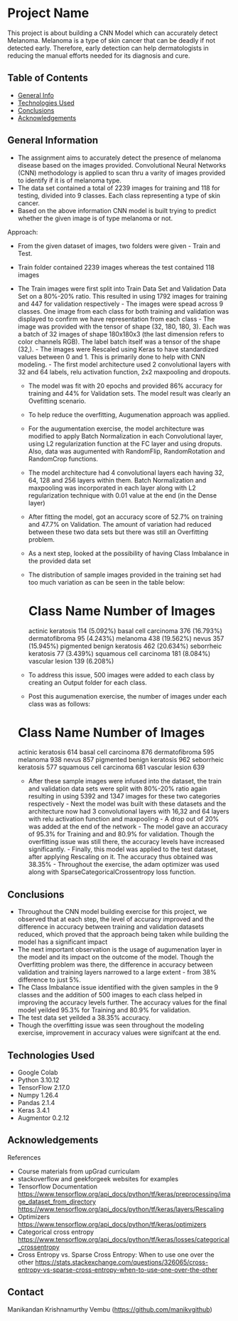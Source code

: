 # Project Name
This project is about building a CNN Model which can accurately detect Melanoma.  Melanoma is a type of skin cancer that can be deadly if not detected early.  Therefore, early detection can help dermatologists in reducing the manual efforts needed for its diagnosis and cure.


## Table of Contents
* [General Info](#general-information)
* [Technologies Used](#technologies-used)
* [Conclusions](#conclusions)
* [Acknowledgements](#acknowledgements)


## General Information
- The assignment aims to accurately detect the presence of melanoma disease based on the images provided.  Convolutional Neural Networks (CNN) methodology is applied to scan thru a varity of images provided to identify if it is of melanoma type.
- The data set contained a total of 2239 images for training and 118 for testing, divided into 9 classes. Each class representing a type of skin cancer. 
- Based on the above information CNN model is built trying to predict whether the given image is of type melanoma or not.

Approach:
   - From the given dataset of images, two folders were given - Train and Test.
   - Train folder contained 2239 images whereas the test contained 118 images
   - The Train images were first split into Train Data Set and Validation Data Set on a 80%-20% ratio.  This resulted in using  1792 images for training and 447 for validation respectively
    - The images were spead across 9 classes. One image from each class for both training and validation was displayed to confirm we have representation from each class
    - The image was provided with the tensor of shape (32, 180, 180, 3).  Each was a batch of 32 images of shape 180x180x3 (the last dimension refers to color channels RGB). The label batch itself was a tensor of the shape (32,).
    - The images were Rescaled using Keras to have standardized values between 0 and 1. This is primarily done to help with CNN modeling.
    - The first model architecture used 2 convolutional layers with 32 and 64 labels, relu activation function, 2x2 maxpooling and dropouts.
      - The model was fit with 20 epochs and provided 86% accuracy for training and 44% for Validation sets.  The model result was clearly an Ovefitting scenario.
      - To help reduce the overfitting, Augumenation approach was applied.  
      - For the augumentation exercise, the model architecture was modified to apply Batch Normalization in each Convolutional layer, using L2 regularization function at the FC layer and using droputs.  Also, data was augumented with  RandomFlip, RandomRotation and RandomCrop functions.
      - The model architecture had 4 convolutional layers each having 32, 64, 128 and 256 layers within them.  Batch Normalization and maxpooling was incorporated in each layer along with L2 regularization technique with 0.01 value at the end (in the Dense layer)
      - After fitting the model, got an accuracy score of 52.7% on training and 47.7% on Validation. The amount of variation had reduced between these two data sets but there was still an Overfitting problem.
      - As a next step, looked at the possibility of having Class Imbalance in the provided data set
      - The distribution of sample images provided in the training set had too much variation as can be seen in the table below:
    
        Class Name                      Number of Images    
        ===================================================
        actinic keratosis               114 (5.092%)
        basal cell carcinoma            376 (16.793%)
        dermatofibroma                  95 (4.243%)
        melanoma                        438 (19.562%)
        nevus                           357 (15.945%)
        pigmented benign keratosis      462 (20.634%)
        seborrheic keratosis            77 (3.439%)
        squamous cell carcinoma         181 (8.084%)
        vascular lesion                 139 (6.208%)
         
       - To address this issue, 500 images were added to each class by creating an Output folder for each class.
       - Post this augumenation exercise, the number of images under each class was as follows:

        Class Name                      Number of Images    
        ===================================================
        actinic keratosis               614 
        basal cell carcinoma            876 
        dermatofibroma                  595 
        melanoma                        938 
        nevus                           857 
        pigmented benign keratosis      962 
        seborrheic keratosis            577 
        squamous cell carcinoma         681 
        vascular lesion                 639 

        - After these sample images were infused into the dataset, the train and validation data sets were split with 80%-20% ratio again resulting in using 5392 and 1347 images for these two categories respectively
         - Next the model was built with these datasets and the architecture now had 3 convolutional layers with 16,32 and 64 layers with relu activation function and maxpooling
         - A drop out of 20% was added at the end of the network 
         - The model gave an accuracy of 95.3% for Training and and 80.9% for validation. Though the overfitting issue was still there, the accuracy levels have increased significantly.
         - Finally, this model was applied to the test dataset, after applying Rescaling on it.  The accuracy thus obtained was 38.35%
         - Throughout the exercise, the adam optimizer was used along with SparseCategoricalCrossentropy loss function.
        
## Conclusions
- Throughout the CNN model building exercise for this project, we observed that at each step, the level of accuracy improved and the difference in accuracy between training and validation datasets reduced, which proved that the approach being taken while building the model has a significant impact
- The next important observation is the usage of augumenation layer in the model and its impact on the outcome of the model. Though the Overfitting problem was there, the difference in accuracy between validation and training layers narrowed to a large extent - from 38% difference to just 5%.
- The Class Imbalance issue identified with the given samples in the 9 classes and the addition of 500 images to each class helped in improving the accuracy levels further. The accuracy values for the final model yeilded 95.3% for Training and 80.9% for validation.
- The test data set yeilded a 38.35% accuracy.
- Though the overfitting issue was seen throughout the modeling exercise, improvement in accuracy values were signifcant at the end.



## Technologies Used
- Google Colab
- Python           3.10.12
- TensorFlow       2.17.0
- Numpy            1.26.4
- Pandas           2.1.4
- Keras            3.4.1
- Augmentor        0.2.12


## Acknowledgements
References 
- Course materials from upGrad curriculam
- stackoverflow and geekforgeek websites for examples
- Tensorflow Documentation	https://www.tensorflow.org/api_docs/python/tf/keras/preprocessing/image_dataset_from_directory
                            https://www.tensorflow.org/api_docs/python/tf/keras/layers/Rescaling
- Optimizers	            https://www.tensorflow.org/api_docs/python/tf/keras/optimizers
- Categorical cross entropy	https://www.tensorflow.org/api_docs/python/tf/keras/losses/categorical_crossentropy
- Cross Entropy vs. Sparse Cross Entropy: When to use one over the other	https://stats.stackexchange.com/questions/326065/cross-entropy-vs-sparse-cross-entropy-when-to-use-one-over-the-other



## Contact
Manikandan Krishnamurthy Vembu (https://github.com/manikvgithub)


